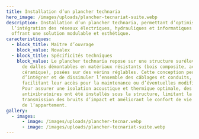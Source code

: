 ```yaml
---
title: Installation d’un plancher technaria
hero_image: /images/uploads/plancher-tecnariat-suite.webp
description: Installation d’un plancher technaria, permettant d’optimiser
  l’intégration des réseaux électriques, hydrauliques et informatiques tout en
  offrant une solution modulable et esthétique.
caracteristiques:
  - block_title: Maitre d’ouvrage
    block_value: Novalex
  - block_title: Spécificités techniques
    block_value: Le plancher technaria repose sur une structure surélevée composée
      de dalles démontables en matériaux résistants (bois composite, acier ou
      céramique), posées sur des vérins réglables. Cette conception permet
      d’intégrer et de dissimuler l’ensemble des câblages et conduits,
      facilitant leur accès pour la maintenance ou d’éventuelles modifications.
      Pour assurer une isolation acoustique et thermique optimale, des supports
      antivibratoires ont été installés sous la structure, limitant la
      transmission des bruits d’impact et améliorant le confort de vie au sein
      de l’appartement.
gallery:
  - images:
      - image: /images/uploads/plancher-tecnar.webp
      - image: /images/uploads/plancher-tecnariat-suite.webp
---
```

